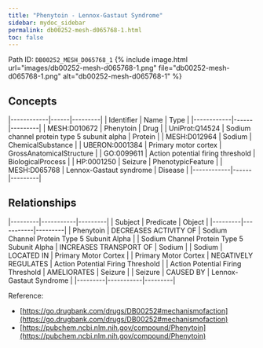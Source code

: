 ```yaml
---
title: "Phenytoin - Lennox-Gastaut Syndrome"
sidebar: mydoc_sidebar
permalink: db00252-mesh-d065768-1.html
toc: false 
---
```



Path ID: `DB00252_MESH_D065768_1`
{% include image.html url="images/db00252-mesh-d065768-1.png" file="db00252-mesh-d065768-1.png" alt="db00252-mesh-d065768-1" %}

## Concepts

|------------|------|---------|
| Identifier | Name | Type    |
|------------|------|---------|
| MESH:D010672 | Phenytoin | Drug |
| UniProt:Q14524 | Sodium channel protein type 5 subunit alpha | Protein |
| MESH:D012964 | Sodium | ChemicalSubstance |
| UBERON:0001384 | Primary motor cortex | GrossAnatomicalStructure |
| GO:0099611 | Action potential firing threshold | BiologicalProcess |
| HP:0001250 | Seizure | PhenotypicFeature |
| MESH:D065768 | Lennox-Gastaut syndrome | Disease |
|------------|------|---------|

## Relationships

|---------|-----------|---------|
| Subject | Predicate | Object  |
|---------|-----------|---------|
| Phenytoin | DECREASES ACTIVITY OF | Sodium Channel Protein Type 5 Subunit Alpha |
| Sodium Channel Protein Type 5 Subunit Alpha | INCREASES TRANSPORT OF | Sodium |
| Sodium | LOCATED IN | Primary Motor Cortex |
| Primary Motor Cortex | NEGATIVELY REGULATES | Action Potential Firing Threshold |
| Action Potential Firing Threshold | AMELIORATES | Seizure |
| Seizure | CAUSED BY | Lennox-Gastaut Syndrome |
|---------|-----------|---------|

Reference: 
  - [https://go.drugbank.com/drugs/DB00252#mechanismofaction](https://go.drugbank.com/drugs/DB00252#mechanismofaction)
  - [https://pubchem.ncbi.nlm.nih.gov/compound/Phenytoin](https://pubchem.ncbi.nlm.nih.gov/compound/Phenytoin)
